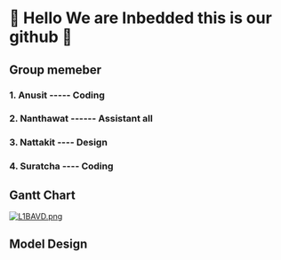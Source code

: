 # :hear_no_evil: Hello We are Inbedded this is our github :hear_no_evil:


## Group memeber
### 1. Anusit  -----               Coding
### 2. Nanthawat  ------            Assistant all
### 3. Nattakit  ----             Design
### 4. Suratcha   ----            Coding



## Gantt Chart
[![L1BAVD.png](https://sv1.picz.in.th/images/2023/02/01/L1BAVD.png)](https://www.picz.in.th/image/L1BAVD)


## Model Design



